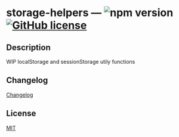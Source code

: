 # storage-helpers &mdash; ![npm version](https://img.shields.io/npm/v/storage-helpers) [![GitHub license](https://img.shields.io/badge/license-MIT-blue.svg)](https://github.com/FaberVitale/storage-helpers/blob/main/LICENSE)
## Description

WIP localStorage and sessionStorage utily functions

## Changelog

[Changelog](/CHANGELOG.md)


## License

[MIT](/License)